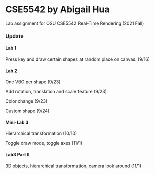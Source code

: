 # CSE5542 by Abigail Hua

Lab assignment for OSU CSE5542 Real-Time Rendering (2021 Fall)

### Update

#### Lab 1

Press key and draw certain shapes at random place on canvas. (9/16)

#### Lab 2

One VBO per shape (9/23)

Add rotation, translation and scale feature (9/23)

Color change (9/23)

Custom shape (9/24)

#### Mini-Lab 3

Hierarchical transformation (10/10)

Toggle draw mode, toggle axes (11/1)

#### Lab3 Part II

3D objects, hierarchical transformation, camera look around (11/1)

